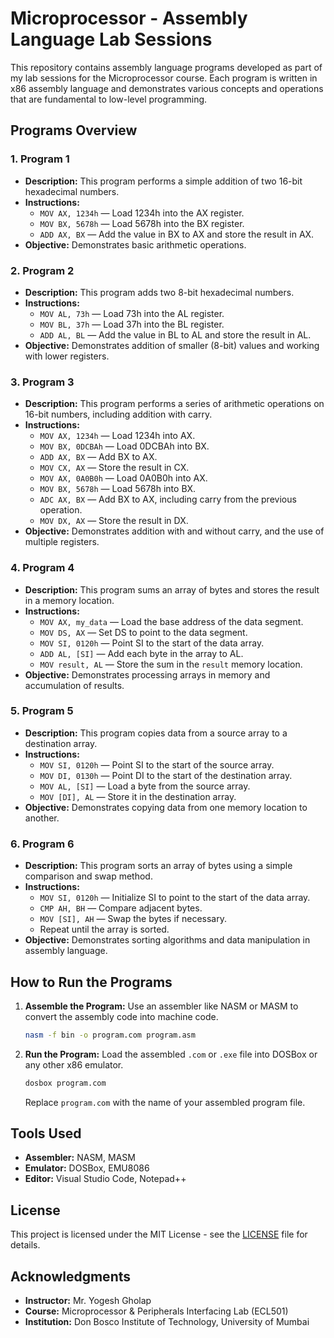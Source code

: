 # Microprocessor - Assembly Language Lab Sessions

This repository contains assembly language programs developed as part of my lab sessions for the Microprocessor course. Each program is written in x86 assembly language and demonstrates various concepts and operations that are fundamental to low-level programming.

## Programs Overview

### 1. **Program 1**
   - **Description:** This program performs a simple addition of two 16-bit hexadecimal numbers.
   - **Instructions:**
     - `MOV AX, 1234h` — Load 1234h into the AX register.
     - `MOV BX, 5678h` — Load 5678h into the BX register.
     - `ADD AX, BX` — Add the value in BX to AX and store the result in AX.
   - **Objective:** Demonstrates basic arithmetic operations.

### 2. **Program 2**
   - **Description:** This program adds two 8-bit hexadecimal numbers.
   - **Instructions:**
     - `MOV AL, 73h` — Load 73h into the AL register.
     - `MOV BL, 37h` — Load 37h into the BL register.
     - `ADD AL, BL` — Add the value in BL to AL and store the result in AL.
   - **Objective:** Demonstrates addition of smaller (8-bit) values and working with lower registers.

### 3. **Program 3**
   - **Description:** This program performs a series of arithmetic operations on 16-bit numbers, including addition with carry.
   - **Instructions:**
     - `MOV AX, 1234h` — Load 1234h into AX.
     - `MOV BX, 0DCBAh` — Load 0DCBAh into BX.
     - `ADD AX, BX` — Add BX to AX.
     - `MOV CX, AX` — Store the result in CX.
     - `MOV AX, 0A0B0h` — Load 0A0B0h into AX.
     - `MOV BX, 5678h` — Load 5678h into BX.
     - `ADC AX, BX` — Add BX to AX, including carry from the previous operation.
     - `MOV DX, AX` — Store the result in DX.
   - **Objective:** Demonstrates addition with and without carry, and the use of multiple registers.

### 4. **Program 4**
   - **Description:** This program sums an array of bytes and stores the result in a memory location.
   - **Instructions:**
     - `MOV AX, my_data` — Load the base address of the data segment.
     - `MOV DS, AX` — Set DS to point to the data segment.
     - `MOV SI, 0120h` — Point SI to the start of the data array.
     - `ADD AL, [SI]` — Add each byte in the array to AL.
     - `MOV result, AL` — Store the sum in the `result` memory location.
   - **Objective:** Demonstrates processing arrays in memory and accumulation of results.

### 5. **Program 5**
   - **Description:** This program copies data from a source array to a destination array.
   - **Instructions:**
     - `MOV SI, 0120h` — Point SI to the start of the source array.
     - `MOV DI, 0130h` — Point DI to the start of the destination array.
     - `MOV AL, [SI]` — Load a byte from the source array.
     - `MOV [DI], AL` — Store it in the destination array.
   - **Objective:** Demonstrates copying data from one memory location to another.

### 6. **Program 6**
   - **Description:** This program sorts an array of bytes using a simple comparison and swap method.
   - **Instructions:**
     - `MOV SI, 0120h` — Initialize SI to point to the start of the data array.
     - `CMP AH, BH` — Compare adjacent bytes.
     - `MOV [SI], AH` — Swap the bytes if necessary.
     - Repeat until the array is sorted.
   - **Objective:** Demonstrates sorting algorithms and data manipulation in assembly language.

## How to Run the Programs

1. **Assemble the Program:**
   Use an assembler like NASM or MASM to convert the assembly code into machine code.
   ```bash
   nasm -f bin -o program.com program.asm
    ```

2. **Run the Program:** Load the assembled `.com` or `.exe` file into DOSBox or any other x86 emulator.

    ```bash
    dosbox program.com
    ```

    Replace `program.com` with the name of your assembled program file.

## Tools Used

- **Assembler:** NASM, MASM
- **Emulator:** DOSBox, EMU8086
- **Editor:** Visual Studio Code, Notepad++

## License

This project is licensed under the MIT License - see the [LICENSE](LICENSE) file for details.

## Acknowledgments

- **Instructor:** Mr. Yogesh Gholap
- **Course:** Microprocessor & Peripherals Interfacing Lab (ECL501)
- **Institution:** Don Bosco Institute of Technology, University of Mumbai

